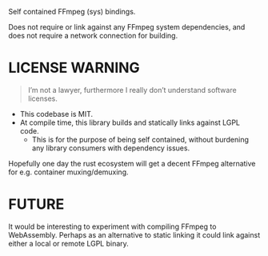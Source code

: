 Self contained FFmpeg (sys) bindings.

Does not require or link against any FFmpeg system dependencies,
and does not require a network connection for building.

# LICENSE WARNING
> I’m not a lawyer, furthermore I really don’t understand software licenses.
* This codebase is MIT.
* At compile time, this library builds and statically links against LGPL code.
    * This is for the purpose of being self contained, without burdening any library consumers with dependency issues.

Hopefully one day the rust ecosystem will get a decent FFmpeg alternative for e.g. container muxing/demuxing.

# FUTURE
It would be interesting to experiment with compiling FFmpeg to WebAssembly. Perhaps as an alternative to static linking it could link against either a local or remote LGPL binary.

